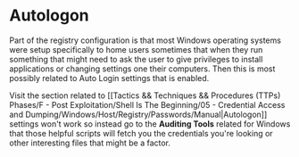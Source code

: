 # Autologon

Part of the registry configuration is that most Windows operating systems were setup specifically to home users sometimes that when they run something that might need to ask the user to give privileges to install applications or changing settings one their computers. Then this is most possibly related to Auto Login settings that is enabled.

Visit the section related to [[Tactics && Techniques && Procedures (TTPs) Phases/F - Post Exploitation/Shell Is The Beginning/05 - Credential Access and Dumping/Windows/Host/Registry/Passwords/Manual|Autologon]] settings won't work so instead go to the **Auditing Tools** related for Windows that those helpful scripts will fetch you the credentials you're looking or other interesting files that might be a factor.